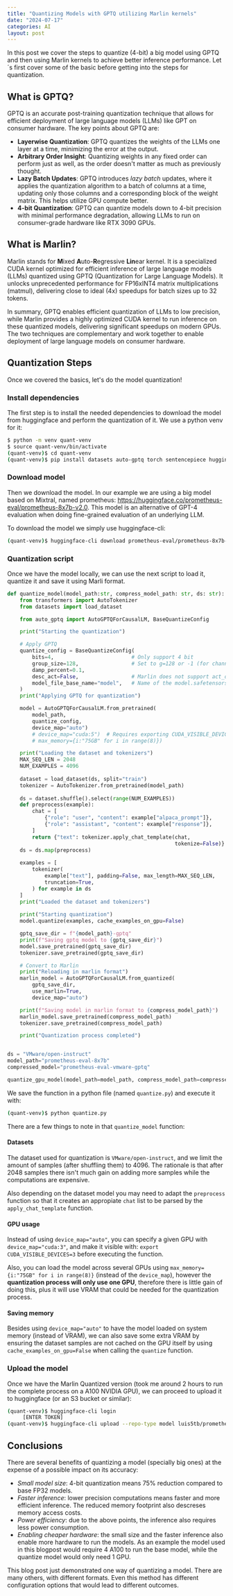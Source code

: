 ```yaml
---
title: "Quantizing Models with GPTQ utilizing Marlin kernels"
date: "2024-07-17"
categories: AI
layout: post
---
```


In this post we cover the steps to quantize (4-bit) a big model using GPTQ and then using Marlin kernels to achieve better inference performance. Let´s first cover some of the basic before getting into the steps for quantization.

## What is GPTQ?

GPTQ is an accurate post-training quantization technique that allows for efficient deployment of large language models (LLMs) like GPT on consumer hardware. The key points about GPTQ are:

- **Layerwise Quantization**: GPTQ quantizes the weights of the LLMs one layer at a time, minimizing the error at the output.
- **Arbitrary Order Insight**: Quantizing weights in any fixed order can perform just as well, as the order doesn't matter as much as previously thought.
- **Lazy Batch Updates**: GPTQ introduces *lazy batch* updates, where it applies the quantization algorithm to a batch of columns at a time, updating only those columns and a corresponding block of the weight matrix. This helps utilize GPU compute better.
- **4-bit Quantization**: GPTQ can quantize models down to 4-bit precision with minimal performance degradation, allowing LLMs to run on consumer-grade hardware like RTX 3090 GPUs.

## What is Marlin?

Marlin stands for **M**ixed **A**uto-**R**egressive **Lin**ear kernel. It is a specialized CUDA kernel optimized for efficient inference of large language models (LLMs) quantized using GPTQ (Quantization for Large Language Models). It unlocks unprecedented performance for FP16xINT4 matrix multiplications (matmul), delivering close to ideal (4x) speedups for batch sizes up to 32 tokens.

In summary, GPTQ enables efficient quantization of LLMs to low precision, while Marlin provides a highly optimized CUDA kernel to run inference on these quantized models, delivering significant speedups on modern GPUs. The two techniques are complementary and work together to enable deployment of large language models on consumer hardware.

## Quantization Steps

Once we covered the basics, let's do the model quantization!

### Install dependencies

The first step is to install the needed dependencies to download the model from huggingface and perform the quantization of it. We use a python venv for it:

```bash
$ python -m venv quant-venv
$ source quant-venv/bin/activate
(quant-venv)$ cd quant-venv
(quant-venv)$ pip install datasets auto-gptq torch sentencepiece huggingface-hub
```

### Download model

Then we download the model. In our example we are using a big model based on Mixtral, named prometheus: https://huggingface.co/prometheus-eval/prometheus-8x7b-v2.0. This model is an alternative of GPT-4 evaluation when doing fine-grained evaluation of an underlying LLM.

To download the model we simply use huggingface-cli:

```bash
(quant-venv)$ huggingface-cli download prometheus-eval/prometheus-8x7b-v2.0 --local-dir prometheus-eval-8x7b --local-dir-use-symlinks False
```

### Quantization script

Once we have the model locally, we can use the next script to load it, quantize it and save it using Marli format.

```python
def quantize_model(model_path:str, compress_model_path: str, ds: str):
    from transformers import AutoTokenizer
    from datasets import load_dataset

    from auto_gptq import AutoGPTQForCausalLM, BaseQuantizeConfig

    print("Starting the quantization")

    # Apply GPTQ
    quantize_config = BaseQuantizeConfig(
        bits=4,                         # Only support 4 bit
        group_size=128,                 # Set to g=128 or -1 (for channelwise)
        damp_percent=0.1,
        desc_act=False,                 # Marlin does not support act_order=True
        model_file_base_name="model",   # Name of the model.safetensors when we call save_pretrained
    )
    print("Applying GPTQ for quantization")

    model = AutoGPTQForCausalLM.from_pretrained(
        model_path,
        quantize_config,
        device_map="auto")
        # device_map="cuda:5")  # Requires exporting CUDA_VISIBLE_DEVICES=5
        # max_memory={i:"75GB" for i in range(8)})

    print("Loading the dataset and tokenizers")
    MAX_SEQ_LEN = 2048
    NUM_EXAMPLES = 4096
    
    dataset = load_dataset(ds, split="train")
    tokenizer = AutoTokenizer.from_pretrained(model_path)
    
    ds = dataset.shuffle().select(range(NUM_EXAMPLES))
    def preprocess(example):
        chat = [
        	{"role": "user", "content": example["alpaca_prompt"]},
        	{"role": "assistant", "content": example["response"]},
    	]
        return {"text": tokenizer.apply_chat_template(chat,
                                                      tokenize=False)}
    ds = ds.map(preprocess)
    
    examples = [
        tokenizer(
            example["text"], padding=False, max_length=MAX_SEQ_LEN,
            truncation=True,
        ) for example in ds
    ]
    print("Loaded the dataset and tokenizers")
    
    print("Starting quantization")
    model.quantize(examples, cache_examples_on_gpu=False) 

    gptq_save_dir = f"{model_path}-gptq"
    print(f"Saving gptq model to {gptq_save_dir}")
    model.save_pretrained(gptq_save_dir)
    tokenizer.save_pretrained(gptq_save_dir)

    # Convert to Marlin
    print("Reloading in marlin format")
    marlin_model = AutoGPTQForCausalLM.from_quantized(
        gptq_save_dir,
        use_marlin=True,
        device_map="auto")

    print(f"Saving model in marlin format to {compress_model_path}")
    marlin_model.save_pretrained(compress_model_path)
    tokenizer.save_pretrained(compress_model_path)

    print("Quantization process completed")


ds = "VMware/open-instruct"
model_path="prometheus-eval-8x7b"
compressed_model="prometheus-eval-vmware-gptq"

quantize_gpu_model(model_path=model_path, compress_model_path=compressed_model, ds=ds)
```

We save the function in a python file (named `quantize.py`) and execute it with:
```bash
(quant-venv)$ python quantize.py
```

There are a few things to note in that `quantize_model` function:

#### Datasets

The dataset used for quantization is `VMware/open-instruct`, and we limit the amount of samples (after shuffling them) to 4096. The rationale is that after 2048 samples there isn't much gain on adding more samples while the computations are expensive.

Also depending on the dataset model you may need to adapt the `preprocess` function so that it creates an appropiate `chat` list to be parsed by the `apply_chat_template` function.

#### GPU usage

Instead of using `device_map="auto"`, you can specify a given GPU with `device_map="cuda:3"`, and make it visible with: `export CUDA_VISIBLE_DEVICES=3` before executing the function.

Also, you can load the model across several GPUs using `max_memory={i:"75GB" for i in range(8)}` (instead of the `device_map`), however the **quantization process will only use one GPU**, therefore there is little gain of doing this, plus it will use VRAM that could be needed for the quantization process.

#### Saving memory

Besides using `device_map="auto"` to have the model loaded on system memory (instead of VRAM), we can also save some extra VRAM by ensuring the dataset samples are not cached on the GPU itself by using `cache_examples_on_gpu=False` when calling the `quantize` function.

### Upload the model

Once we have the Marlin Quantized version (took me around 2 hours to run the complete process on a A100 NVIDIA GPU), we can proceed to upload it to huggingface (or an S3 bucket or similar):

```bash
(quant-venv)$ huggingface-cli login
     [ENTER TOKEN]
(quant-venv)$ huggingface-cli upload --repo-type model luis5tb/prometheus-eval-8x7b-gptq-marlin-vmwareds-4096 prometheus-eval-vmware-gptq
```

## Conclusions

There are several benefits of quantizing a model (specially big ones) at the expense of a possible impact on its accuracy:

- *Small model size*: 4-bit quantization means 75% reduction compared to base FP32 models.
- *Faster inference*: lower precision computations means faster and more efficient inference. The reduced memory footprint also descreses memory access costs.
- *Power efficiency*: due to the above points, the inference also requires less power consumption.
- *Enabling cheaper hardware*: the small size and the faster inference also enable more hardware to run the models. As an example the model used in this blogpost would require 4 A100 to run the base model, while the quantize model would only need 1 GPU.

This blog post just demonstrated one way of quantizing a model. There are many others, with different formats. Even this method has different configuration options that would lead to different outcomes.